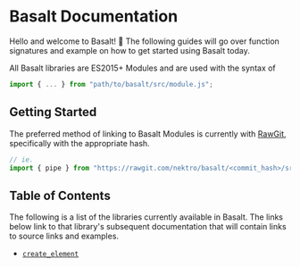 # Basalt Documentation

Hello and welcome to Basalt! 👋 The following guides will go over function signatures and example on how to get started using Basalt today.

All Basalt libraries are ES2015+ Modules and are used with the syntax of
```js
import { ... } from "path/to/basalt/src/module.js";
```

## Getting Started
The preferred method of linking to Basalt Modules is currently with [RawGit](https://rawgit.com/), specifically with the appropriate hash.
```js
// ie.
import { pipe } from "https://rawgit.com/nektro/basalt/<commit_hash>/src/pipe.js";
```

## Table of Contents
The following is a list of the libraries currently available in Basalt. The links below link to that library's subsequent documentation that will contain links to source links and examples.

- [`create_element`](create_element.md)
